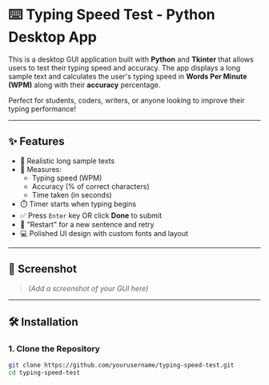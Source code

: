 # ⌨️ Typing Speed Test - Python Desktop App

This is a desktop GUI application built with **Python** and **Tkinter** that allows users to test their typing speed and accuracy. The app displays a long sample text and calculates the user's typing speed in **Words Per Minute (WPM)** along with their **accuracy** percentage.

Perfect for students, coders, writers, or anyone looking to improve their typing performance!

---

## ✨ Features

- 📝 Realistic long sample texts
- 🎯 Measures:
  - Typing speed (WPM)
  - Accuracy (% of correct characters)
  - Time taken (in seconds)
- ⏱️ Timer starts when typing begins
- ✅ Press `Enter` key OR click **Done** to submit
- 🔁 "Restart" for a new sentence and retry
- 💻 Polished UI design with custom fonts and layout

---

## 📸 Screenshot

> _(Add a screenshot of your GUI here)_

---

## 🛠️ Installation

### 1. Clone the Repository

```bash
git clone https://github.com/yourusername/typing-speed-test.git
cd typing-speed-test
